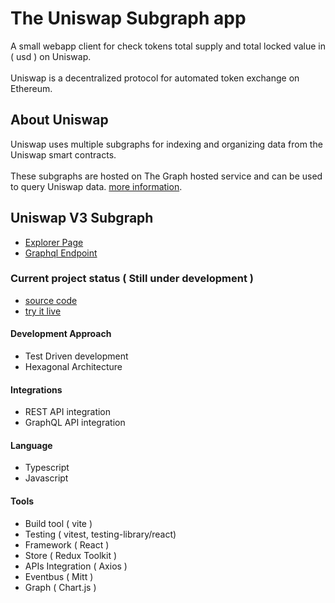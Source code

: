 # The Uniswap Subgraph app
A small webapp client for check tokens total supply and total locked value in ( usd ) on Uniswap.<br>
<br>
Uniswap is a decentralized protocol for automated token exchange on Ethereum.

## About Uniswap
Uniswap uses multiple subgraphs for indexing and organizing data from the Uniswap smart contracts.<br>
<br>
These subgraphs are hosted on The Graph hosted service and can be used to query Uniswap data.
[more information](https://docs.uniswap.org/api/subgraph/overview).

## Uniswap V3 Subgraph
- [Explorer Page](https://thegraph.com/hosted-service/subgraph/uniswap/uniswap-v3)
- [Graphql Endpoint](https://api.thegraph.com/subgraphs/name/uniswap/uniswap-v3)

### Current project status ( Still under development )
- [source code](https://github.com/vs-silva/uniswap_dashboard_app)
- [try it live](https://electric-blue-panther-slip.cyclic.app/tokens)

#### Development Approach
- Test Driven development
- Hexagonal Architecture

#### Integrations
- REST API integration
- GraphQL API integration

#### Language
- Typescript
- Javascript

#### Tools
- Build tool ( vite )
- Testing ( vitest, testing-library/react)
- Framework ( React )
- Store ( Redux Toolkit )
- APIs Integration ( Axios )
- Eventbus ( Mitt )
- Graph ( Chart.js )
